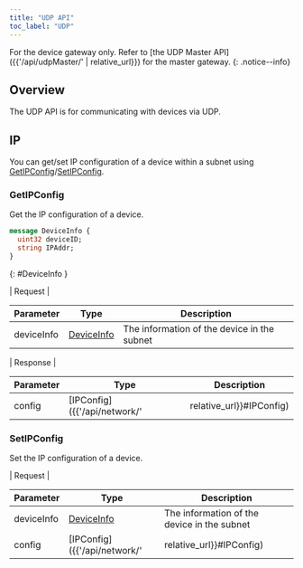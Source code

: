 ```yaml
---
title: "UDP API"
toc_label: "UDP"
---
```


For the device gateway only. Refer to [the UDP Master API]({{'/api/udpMaster/' | relative_url}}) for the master gateway.
{: .notice--info}

## Overview

The UDP API is for communicating with devices via UDP.

## IP

You can get/set IP configuration of a device within a subnet using [GetIPConfig](#getipconfig)/[SetIPConfig](#setipconfig).

### GetIPConfig

Get the IP configuration of a device.

```protobuf
message DeviceInfo {
  uint32 deviceID;
  string IPAddr; 
}
```
{: #DeviceInfo }

| Request |

| Parameter | Type | Description |
| --------- | ---- | ----------- |
| deviceInfo | [DeviceInfo](#DeviceInfo) | The information of the device in the subnet |

| Response |

| Parameter | Type | Description |
| --------- | ---- | ----------- |
| config | [IPConfig]({{'/api/network/' | relative_url}}#IPConfig) | The IP configuration read from the device |

### SetIPConfig

Set the IP configuration of a device.

| Request |

| Parameter | Type | Description |
| --------- | ---- | ----------- |
| deviceInfo | [DeviceInfo](#DeviceInfo) | The information of the device in the subnet |
| config | [IPConfig]({{'/api/network/' | relative_url}}#IPConfig) | The IP configuration to be written to the device |
